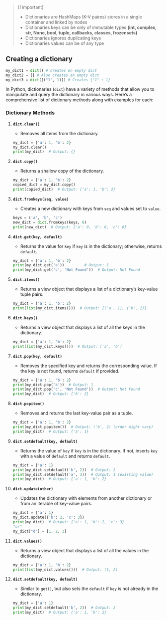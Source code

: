> [! important]
> - Dictionaries are HashMaps (K-V paires) stores in a single container and linked by nodes
> - Dictionaries keys can be only of immutable types **(int, complex, str, None, bool, tuple, callbacks, classes, frozensets)**
> - Dictionaries ignores duplicating keys
> - Dictionaries values can be of any type

## Creating a dictionary

```python
my_dict1 = dict() # Creates en empty dict
my_dict2 = {} # Also creates an empty dict
my_dict3 = dict([("1", 1)]) # Creates {"1" : 1}
```

In Python, dictionaries (`dict`) have a variety of methods that allow you to manipulate and query the dictionary in various ways. Here’s a comprehensive list of dictionary methods along with examples for each:

### Dictionary Methods

1. **`dict.clear()`**
   - Removes all items from the dictionary.

   ```python
   my_dict = {'a': 1, 'b': 2}
   my_dict.clear()
   print(my_dict)  # Output: {}
   ```

2. **`dict.copy()`**
   - Returns a shallow copy of the dictionary.

   ```python
   my_dict = {'a': 1, 'b': 2}
   copied_dict = my_dict.copy()
   print(copied_dict)  # Output: {'a': 1, 'b': 2}
   ```

3. **`dict.fromkeys(seq, value)`**
   - Creates a new dictionary with keys from `seq` and values set to `value`.

   ```python
   keys = ('a', 'b', 'c')
   new_dict = dict.fromkeys(keys, 0)
   print(new_dict)  # Output: {'a': 0, 'b': 0, 'c': 0}
   ```

4. **`dict.get(key, default)`**
   - Returns the value for `key` if `key` is in the dictionary; otherwise, returns `default`.

   ```python
   my_dict = {'a': 1, 'b': 2}
   print(my_dict.get('a'))         # Output: 1
   print(my_dict.get('c', 'Not Found'))  # Output: Not Found
   ```

5. **`dict.items()`**
   - Returns a view object that displays a list of a dictionary’s key-value tuple pairs.

   ```python
   my_dict = {'a': 1, 'b': 2}
   print(list(my_dict.items()))  # Output: [('a', 1), ('b', 2)]
   ```

6. **`dict.keys()`**
   - Returns a view object that displays a list of all the keys in the dictionary.

   ```python
   my_dict = {'a': 1, 'b': 2}
   print(list(my_dict.keys()))  # Output: ['a', 'b']
   ```

7. **`dict.pop(key, default)`**
   - Removes the specified key and returns the corresponding value. If the key is not found, returns `default` if provided.

   ```python
   my_dict = {'a': 1, 'b': 2}
   print(my_dict.pop('a'))  # Output: 1
   print(my_dict.pop('c', 'Not Found'))  # Output: Not Found
   print(my_dict)  # Output: {'b': 2}
   ```

8. **`dict.popitem()`**
   - Removes and returns the last key-value pair as a tuple.

   ```python
   my_dict = {'a': 1, 'b': 2}
   print(my_dict.popitem())  # Output: ('b', 2) (order might vary)
   print(my_dict)  # Output: {'a': 1}
   ```

9. **`dict.setdefault(key, default)`**
   - Returns the value of `key` if `key` is in the dictionary. If not, inserts `key` with a value of `default` and returns `default`.

   ```python
   my_dict = {'a': 1}
   print(my_dict.setdefault('b', 2))  # Output: 2
   print(my_dict.setdefault('a', 3))  # Output: 1 (existing value)
   print(my_dict)  # Output: {'a': 1, 'b': 2}
   ```

10. **`dict.update(other)`**
    - Updates the dictionary with elements from another dictionary or from an iterable of key-value pairs.

    ```python
    my_dict = {'a': 1}
    my_dict.update({'b': 2, 'c': 3})
    print(my_dict)  # Output: {'a': 1, 'b': 2, 'c': 3}
    "or"
    my_dict["d"] = [1, 2, 3]
    ```

11. **`dict.values()`**
    - Returns a view object that displays a list of all the values in the dictionary.

    ```python
    my_dict = {'a': 1, 'b': 2}
    print(list(my_dict.values()))  # Output: [1, 2]
    ```

12. **`dict.setdefault(key, default)`**
    - Similar to `get()`, but also sets the `default` if `key` is not already in the dictionary.

    ```python
    my_dict = {'a': 1}
    print(my_dict.setdefault('b', 2))  # Output: 2
    print(my_dict)  # Output: {'a': 1, 'b': 2}
    ```

